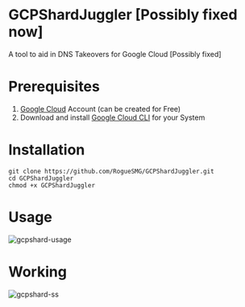# GCPShardJuggler [Possibly fixed now]
A tool to aid in DNS Takeovers for Google Cloud [Possibly fixed]


# Prerequisites
1. [Google Cloud](https://cloud.google.com/) Account (can be created for Free)
2. Download and install [Google Cloud CLI](https://cloud.google.com/sdk/docs/install) for your System


# Installation
```
git clone https://github.com/RogueSMG/GCPShardJuggler.git
cd GCPShardJuggler
chmod +x GCPShardJuggler
```

# Usage
![gcpshard-usage](https://github.com/RogueSMG/GCPShardJuggler/assets/41023447/d56ef728-7c6e-4781-a4cf-4e4ad53c4a7d)


# Working
![gcpshard-ss](https://github.com/RogueSMG/GCPShardJuggler/assets/41023447/44a207e8-2e93-4281-86cd-6f9600eefaf4)
